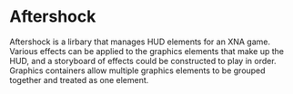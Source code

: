 # Aftershock
Aftershock is a lirbary that manages HUD elements for an XNA game. Various effects can be applied to the graphics elements that make up the HUD, and a storyboard of effects could be constructed to play in order. Graphics containers allow multiple graphics elements to be grouped together and treated as one element.